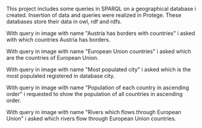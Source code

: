 This project includes some queries in SPARQL on a geographical database i created. Insertion of data and queries were realized in Protege. These databases store their data in owl, rdf and rdfs.

With query in image with name "Austria has borders with countries" i asked with which countries Austria has borders.

With query in image with name "European Union countries" i asked which are the countries of European Union.

With query in image with name "Most populated city" i asked which is the most populated registered in database city.

With query in image with name "Population of each country in ascending order" i requested to show the population of all countries in ascending order.

With query in image with name "Rivers which flows through European Union" i asked which rivers flow through European Union countries.
